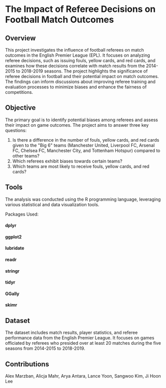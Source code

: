 # The Impact of Referee Decisions on Football Match Outcomes

## Overview
This project investigates the influence of football referees on match outcomes in the English Premier League (EPL). It focuses on analyzing referee decisions, such as issuing fouls, yellow cards, and red cards, and examines how these decisions correlate with match results from the 2014-2015 to 2018-2019 seasons. The project highlights the significance of referee decisions in football and their potential impact on match outcomes. The findings can inform discussions about improving referee training and evaluation processes to minimize biases and enhance the fairness of competitions.

## Objective
The primary goal is to identify potential biases among referees and assess their impact on game outcomes. The project aims to answer three key questions:

1. Is there a difference in the number of fouls, yellow cards, and red cards given to the "Big 6" teams (Manchester United, Liverpool FC, Arsenal FC, Chelsea FC, Manchester City, and Tottenham Hotspur) compared to other teams?
2. Which referees exhibit biases towards certain teams?
3. Which teams are most likely to receive fouls, yellow cards, and red cards?

## Tools
The analysis was conducted using the R programming language, leveraging various statistical and data visualization tools.

Packages Used:

#### dplyr
#### ggplot2
#### lubridate
#### readr
#### stringr
#### tidyr
#### GGally
#### skimr

## Dataset
The dataset includes match results, player statistics, and referee performance data from the English Premier League. It focuses on games officiated by referees who presided over at least 20 matches during the five seasons from 2014-2015 to 2018-2019.

## Contributions
Alex Marzban, Alicja Mahr, Arya Antara, Lance Yoon, Sangwoo Kim, Ji Hoon Lee
